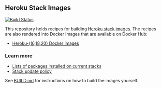 ## Heroku Stack Images

[![Build Status](https://travis-ci.com/heroku/stack-images.svg?branch=main)](https://travis-ci.com/heroku/stack-images)

This repository holds recipes for building [Heroku stack images](https://devcenter.heroku.com/articles/stack).
The recipes are also rendered into Docker images that are available on Docker Hub:

* [Heroku-{16,18,20} Docker images](https://registry.hub.docker.com/r/heroku/heroku/)

### Learn more

* [Lists of packages installed on current stacks](https://devcenter.heroku.com/articles/stack-packages)
* [Stack update policy](https://devcenter.heroku.com/articles/stack-update-policy)

See [BUILD.md](BUILD.md) for instructions on how to build the images yourself.
